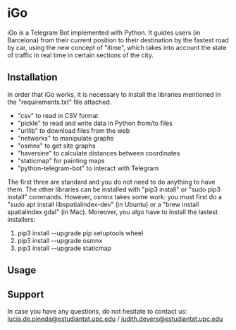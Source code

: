 # iGo
iGo is a Telegram Bot implemented with Python. It guides users (in Barcelona) from their current position to their destination by the fastest road by car, using the new concept of "itime", which takes into account the state of traffic in real time in certain sections of the city.

## Installation
In order that iGo works, it is necessary to install the libraries mentioned in the "requirements.txt" file attached.
- "csv" to read in CSV format
- "pickle" to read and write data in Python from/to files
- "urllib" to download files from the web
- "networkx" to manipulate graphs
- "osmnx" to get site graphs
- "haversine" to calculate distances between coordinates
- "staticmap" for painting maps
- "python-telegram-bot" to interact with Telegram

The first three are standard and you do not need to do anything to have them. The other libraries can be installed with "pip3 install" or "sudo pip3 install" commands.
However, osmnx takes some work: you must first do a "sudo apt install libspatialindex-dev" (in Ubuntu) or a "brew install spatialindex gdal" (in Mac).
Moreover, you algo have to install the lastest installers:
1. pip3 install --upgrade pip setuptools wheel
2. pip3 install --upgrade osmnx
3. pip3 install --upgrade staticmap

## Usage

## Support
In case you have any questions, do not hesitate to contact us: lucia.de.pineda@estudiantat.upc.edu / judith.devers@estudiantat.upc.edu
